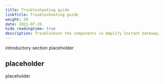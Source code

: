 ```yaml
---
title: Troubleshooting guide
linkTitle: Troubleshooting guide
weight: 50
date: 2021-07-26
hide_readingtime: true
description: Troubleshoot the components in Amplify Instant Gateway.
---
```


introductory section placeholder

## placeholder

placeholder
